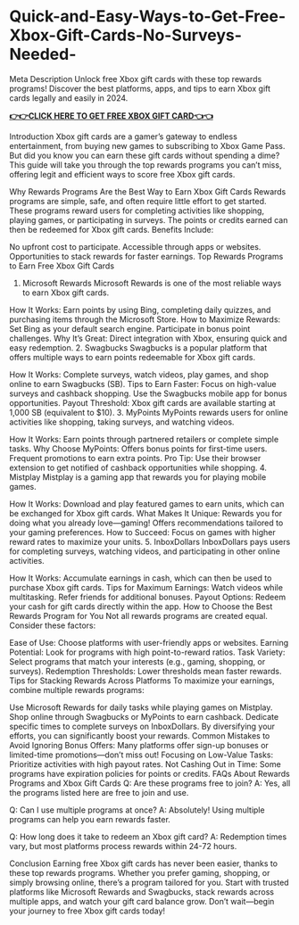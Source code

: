 # Quick-and-Easy-Ways-to-Get-Free-Xbox-Gift-Cards-No-Surveys-Needed-
Meta Description
Unlock free Xbox gift cards with these top rewards programs! Discover the best platforms, apps, and tips to earn Xbox gift cards legally and easily in 2024.

**[👉👉CLICK HERE TO GET FREE XBOX GIFT CARD👈👈](https://myusoffer.xyz/all-gift-card-2/)**


Introduction
Xbox gift cards are a gamer’s gateway to endless entertainment, from buying new games to subscribing to Xbox Game Pass. But did you know you can earn these gift cards without spending a dime? This guide will take you through the top rewards programs you can’t miss, offering legit and efficient ways to score free Xbox gift cards.

Why Rewards Programs Are the Best Way to Earn Xbox Gift Cards
Rewards programs are simple, safe, and often require little effort to get started. These programs reward users for completing activities like shopping, playing games, or participating in surveys. The points or credits earned can then be redeemed for Xbox gift cards.
Benefits Include:

No upfront cost to participate.
Accessible through apps or websites.
Opportunities to stack rewards for faster earnings.
Top Rewards Programs to Earn Free Xbox Gift Cards
1. Microsoft Rewards
Microsoft Rewards is one of the most reliable ways to earn Xbox gift cards.

How It Works: Earn points by using Bing, completing daily quizzes, and purchasing items through the Microsoft Store.
How to Maximize Rewards:
Set Bing as your default search engine.
Participate in bonus point challenges.
Why It’s Great: Direct integration with Xbox, ensuring quick and easy redemption.
2. Swagbucks
Swagbucks is a popular platform that offers multiple ways to earn points redeemable for Xbox gift cards.

How It Works: Complete surveys, watch videos, play games, and shop online to earn Swagbucks (SB).
Tips to Earn Faster:
Focus on high-value surveys and cashback shopping.
Use the Swagbucks mobile app for bonus opportunities.
Payout Threshold: Xbox gift cards are available starting at 1,000 SB (equivalent to $10).
3. MyPoints
MyPoints rewards users for online activities like shopping, taking surveys, and watching videos.

How It Works: Earn points through partnered retailers or complete simple tasks.
Why Choose MyPoints:
Offers bonus points for first-time users.
Frequent promotions to earn extra points.
Pro Tip: Use their browser extension to get notified of cashback opportunities while shopping.
4. Mistplay
Mistplay is a gaming app that rewards you for playing mobile games.

How It Works: Download and play featured games to earn units, which can be exchanged for Xbox gift cards.
What Makes It Unique:
Rewards you for doing what you already love—gaming!
Offers recommendations tailored to your gaming preferences.
How to Succeed: Focus on games with higher reward rates to maximize your units.
5. InboxDollars
InboxDollars pays users for completing surveys, watching videos, and participating in other online activities.

How It Works: Accumulate earnings in cash, which can then be used to purchase Xbox gift cards.
Tips for Maximum Earnings:
Watch videos while multitasking.
Refer friends for additional bonuses.
Payout Options: Redeem your cash for gift cards directly within the app.
How to Choose the Best Rewards Program for You
Not all rewards programs are created equal. Consider these factors:

Ease of Use: Choose platforms with user-friendly apps or websites.
Earning Potential: Look for programs with high point-to-reward ratios.
Task Variety: Select programs that match your interests (e.g., gaming, shopping, or surveys).
Redemption Thresholds: Lower thresholds mean faster rewards.
Tips for Stacking Rewards Across Platforms
To maximize your earnings, combine multiple rewards programs:

Use Microsoft Rewards for daily tasks while playing games on Mistplay.
Shop online through Swagbucks or MyPoints to earn cashback.
Dedicate specific times to complete surveys on InboxDollars.
By diversifying your efforts, you can significantly boost your rewards.
Common Mistakes to Avoid
Ignoring Bonus Offers: Many platforms offer sign-up bonuses or limited-time promotions—don’t miss out!
Focusing on Low-Value Tasks: Prioritize activities with high payout rates.
Not Cashing Out in Time: Some programs have expiration policies for points or credits.
FAQs About Rewards Programs and Xbox Gift Cards
Q: Are these programs free to join?
A: Yes, all the programs listed here are free to join and use.

Q: Can I use multiple programs at once?
A: Absolutely! Using multiple programs can help you earn rewards faster.

Q: How long does it take to redeem an Xbox gift card?
A: Redemption times vary, but most platforms process rewards within 24-72 hours.

Conclusion
Earning free Xbox gift cards has never been easier, thanks to these top rewards programs. Whether you prefer gaming, shopping, or simply browsing online, there’s a program tailored for you. Start with trusted platforms like Microsoft Rewards and Swagbucks, stack rewards across multiple apps, and watch your gift card balance grow. Don’t wait—begin your journey to free Xbox gift cards today!
